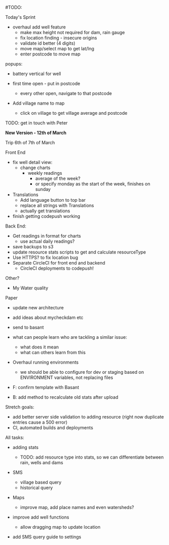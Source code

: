 #TODO:

Today's Sprint
- overhaul add well feature
  - make max height not required for dam, rain gauge
  - fix location finding - insecure origins
  - validate id better (4 digits)
  - move map/select map to get lat/lng
  - enter postcode to move map


popups:
- battery vertical for well

- first time open - put in postcode
  - every other open, navigate to that postcode

- Add village name to map
  - click on village to get village average and postcode


TODO: get in touch with Peter

**New Version - 12th of March**

Trip 6th of 7th of March





Front End

- fix well detail view:
  - change charts
    - weekly readings
      - average of the week?
      - or specify monday as the start of the week, finishes on sunday
- Translations
  - Add language button to top bar
  - replace all strings with Translations
  - actually get translations
- finish getting codepush working

Back End:
- Get readings in format for charts
  - use actual daily readings?
- save backups to s3
- update resource stats scripts to get and calculate resourceType
- Use HTTPS? to fix location bug
- Separate CircleCI for front end and backend
  - CircleCI deployments to codepush!

Other?
- My Water quality

Paper
  - update new architecture
  - add ideas about mycheckdam etc
  - send to basant
  - what can people learn who are tackling a similar issue:
    - what does it mean
    - what can others learn from this


- Overhaul running environments
  - we should be able to configure for dev or staging based on ENVIRONMENT variables, not replacing files


- F: confirm template with Basant
- B: add method to recalculate old stats after upload


Stretch goals:
 - add better server side validation to adding resource (right now duplicate entries cause a 500 error)
 - CI, automated builds and deployments


All tasks:
- adding stats
  - TODO: add resource type into stats, so we can differentiate between rain, wells and dams

- SMS
  - village based query
  - historical query


- Maps
  - improve map, add place names and even watersheds?

- improve add well functions
  - allow dragging map to update location

- add SMS query guide to settings
